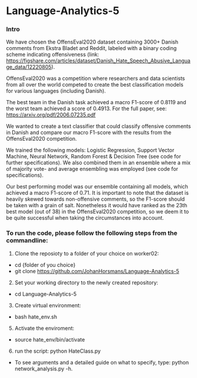 # Language-Analytics-5

### Intro

We have chosen the OffensEval2020 dataset containing 3000+ Danish comments from Ekstra Bladet and Reddit, labeled with a binary coding scheme indicating offensiveness (link: https://figshare.com/articles/dataset/Danish_Hate_Speech_Abusive_Language_data/12220805).

OffensEval2020 was a competition where researchers and data scientists from all over the world competed to create the best classification models for various languages (including Danish). 

The best team in the Danish task achieved a macro F1-score of 0.8119 and the worst team achieved a score of 0.4913. For the full paper, see: https://arxiv.org/pdf/2006.07235.pdf

We wanted to create a text classifier that could classify offensive comments in Danish and compare our macro F1-score with the results from the OffensEval2020 competition.

We trained the following models: Logistic Regression, Support Vector Machine, Neural Network, Random Forest & Decision Tree (see code for further specifications). We also combined them in an ensemble where a mix of majority vote- and average ensembling was employed (see code for specifications).

Our best performing model was our ensemble containing all models, which achieved a macro F1-score of 0.71. It is important to note that the dataset is heavily skewed towards non-offensive comments, so the F1-score should be taken with a grain of salt. Nonetheless it would have ranked as the 23th best model (out of 38) in the OffensEval2020 competition, so we deem it to be quite successful when taking the circumstances into account.


### To run the code, please follow the following steps from the commandline:
1. Clone the reposioty to a folder of your choice on worker02: 
- cd {folder of you choice}
- git clone https://github.com/JohanHorsmans/Language-Analytics-5
2. Set your working directory to the newly created repository:
- cd Language-Analytics-5
3. Create virtual environment: 
- bash hate_env.sh 
5. Activate the enviroment:
- source hate_env/bin/activate
6.  run the script: python HateClass.py
- To see arguments and a detailed guide on what to specify, type: python network_analysis.py -h.
